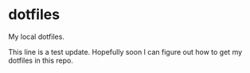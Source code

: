 # dotfiles
My local dotfiles.

This line is a test update. Hopefully soon I can figure out how to get my dotfiles in this repo.
